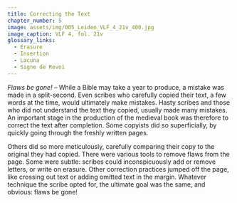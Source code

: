 ```yaml
---
title: Correcting the Text
chapter_number: 5
image: assets/img/005_Leiden_VLF_4_21v_400.jpg
image_caption: VLF 4, fol. 21v
glossary_links:
  - Erasure
  - Insertion
  - Lacuna
  - Signe de Revoi
---
```


*Flaws be gone!* –
While a Bible may take a year to produce, a mistake was made in a
split-second. Even scribes who carefully copied their text, a few words
at the time, would ultimately make mistakes. Hasty scribes and those who
did not understand the text they copied, usually made many mistakes. An
important stage in the production of the medieval book was therefore to
correct the text after completion. Some copyists did so superficially,
by quickly going through the freshly written pages.

Others did so more meticulously, carefully comparing their copy to the
original they had copied. There were various tools to remove flaws from
the page. Some were subtle: scribes could inconspicuously add or remove
letters, or write on erasure. Other correction practices jumped off the
page, like crossing out text or adding omitted text in the margin.
Whatever technique the scribe opted for, the ultimate goal was the same,
and obvious: flaws be gone!
